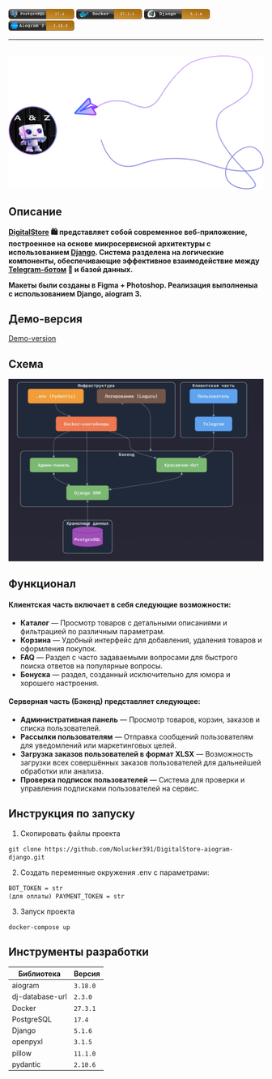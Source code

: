 <img src="server/assets/examples/postgresql.png" alt="Demo" width="130" height="20"> <img src="server/assets/examples/docker.png" alt="Demo" width="130" height="20"> <img src="server/assets/examples/django.png" alt="Demo" width="130" height="20"> <img src="server/assets/examples/aiogram.png" alt="Demo" width="130" height="20">
<hr />
<br>

<img src="server/assets/images/readmelogo.png" alt="Demo">

## Описание

**[DigitalStore](https://t.me/almir_test_bot) 🛍️ представляет собой современное веб-приложение, построенное на основе микросервисной архитектуры с использованием [Django](https://ru.wikipedia.org/wiki/Django). Система разделена на логические компоненты, обеспечивающие эффективное взаимодействие между [Telegram-ботом](https://ru.wikipedia.org/wiki/Telegram) 🤖 и базой данных.**

**Макеты были созданы в Figma + Photoshop. Реализация выполненыа с использованием Django, aiogram 3.**

## Демо-версия 
[Demo-version](https://github.com/user-attachments/assets/3980b1c8-1ae7-4705-9139-76268a590113)

## Схема

<img src="schema/IMG_0299.jpeg" alt="схема">

## Функционал 

#### Клиентская часть включает в себя следующие возможности:

- **Каталог** — Просмотр товаров с детальными описаниями и фильтрацией по различным параметрам.
- **Корзина** — Удобный интерфейс для добавления, удаления товаров и оформления покупок.
- **FAQ** — Раздел с часто задаваемыми вопросами для быстрого поиска ответов на популярные вопросы.
- **Бонуска** — раздел, созданный исключительно для юмора и хорошего настроения.

#### Серверная часть (Бэкенд) представляет следующее:

- **Административная панель** — Просмотр товаров, корзин, заказов и списка пользователей.
- **Рассылки пользователям** — Отправка сообщений пользователям для уведомлений или маркетинговых целей.
- **Загрузка заказов пользователей в формат XLSX** — Возможность загрузки всех совершённых заказов пользователей для дальнейшей обработки или анализа.
- **Проверка подписок пользователей** — Система для проверки и управления подписками пользователей на сервис.

## Инструкция по запуску

1. Скопировать файлы проекта

```commandline
git clone https://github.com/Nolucker391/DigitalStore-aiogram-django.git
```

2. Создать переменные окружения .env с параметрами:

```commandline
BOT_TOKEN = str
(для оплаты) PAYMENT_TOKEN = str
```

3. Запуск проекта

```commandline
docker-compose up     
```
## Инструменты разработки

| Библиотека           | Версия |
|----------------------|--------|
| aiogram              | `3.18.0` |
| dj-database-url      | `2.3.0` |
| Docker               | `27.3.1` |
| PostgreSQL           | `17.4`  |
| Django               | `5.1.6` |
| openpyxl             | `3.1.5`  |
| pillow               | `11.1.0` |
| pydantic             | `2.10.6` |



